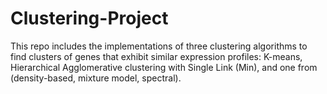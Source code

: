 # Clustering-Project
This repo includes the implementations of three clustering algorithms to find clusters of genes that exhibit similar expression profiles: K-means, Hierarchical Agglomerative clustering with Single Link (Min), and one from (density-based, mixture model, spectral).

